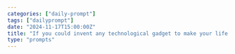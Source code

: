 ```yaml
---
categories: ["daily-prompt"]
tags: ["dailyprompt"]
date: "2024-11-17T15:00:00Z"
title: "If you could invent any technological gadget to make your life easier, what would it be?"
type: "prompts"
---
```

